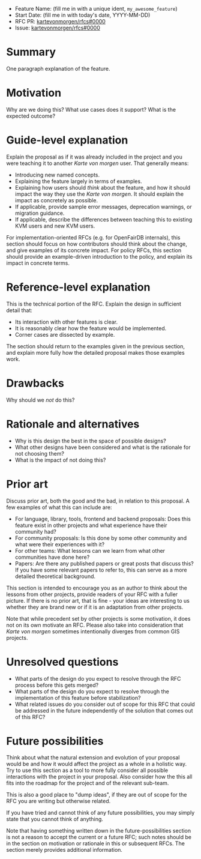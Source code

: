 - Feature Name: (fill me in with a unique ident, `my_awesome_feature`)
- Start Date: (fill me in with today's date, YYYY-MM-DD)
- RFC PR: [kartevonmorgen/rfcs#0000](https://github.com/kartevonmorgen/rfcs/pull/0000)
- Issue: [kartevonmorgen/rfcs#0000](https://github.com/kartevonmorgen/rfcs/issues/0000)

# Summary
[summary]: #summary

One paragraph explanation of the feature.

# Motivation
[motivation]: #motivation

Why are we doing this? What use cases does it support? What is the expected outcome?

# Guide-level explanation
[guide-level-explanation]: #guide-level-explanation

Explain the proposal as if it was already included in the project
and you were teaching it to another *Karte von morgen* user. That generally means:

- Introducing new named concepts.
- Explaining the feature largely in terms of examples.
- Explaining how users should *think* about the feature,
  and how it should impact the way they use the *Karte von morgen*.
  It should explain the impact as concretely as possible.
- If applicable, provide sample error messages, deprecation warnings, or migration guidance.
- If applicable, describe the differences between teaching this to existing KVM users and new KVM users.

For implementation-oriented RFCs (e.g. for OpenFairDB internals),
this section should focus on how contributors should think about the change,
and give examples of its concrete impact.
For policy RFCs, this section should provide an example-driven introduction to the policy,
and explain its impact in concrete terms.

# Reference-level explanation
[reference-level-explanation]: #reference-level-explanation

This is the technical portion of the RFC. Explain the design in sufficient detail that:

- Its interaction with other features is clear.
- It is reasonably clear how the feature would be implemented.
- Corner cases are dissected by example.

The section should return to the examples given in the previous section,
and explain more fully how the detailed proposal makes those examples work.

# Drawbacks
[drawbacks]: #drawbacks

Why should we *not* do this?

# Rationale and alternatives
[rationale-and-alternatives]: #rationale-and-alternatives

- Why is this design the best in the space of possible designs?
- What other designs have been considered and what is the rationale for not choosing them?
- What is the impact of not doing this?

# Prior art
[prior-art]: #prior-art

Discuss prior art, both the good and the bad, in relation to this proposal.
A few examples of what this can include are:

- For language, library, tools, frontend and backend proposals:
  Does this feature exist in other projects and what experience have their community had?
- For community proposals: Is this done by some other community and what were their experiences with it?
- For other teams: What lessons can we learn from what other communities have done here?
- Papers: Are there any published papers or great posts that discuss this?
  If you have some relevant papers to refer to, this can serve as a more detailed theoretical background.

This section is intended to encourage you as an author to think about the lessons from other projects,
provide readers of your RFC with a fuller picture.
If there is no prior art, that is fine - your ideas are interesting to us whether they are brand new
or if it is an adaptation from other projects.

Note that while precedent set by other projects is some motivation, it does not on its own motivate an RFC.
Please also take into consideration that *Karte von morgen* sometimes intentionally diverges from common
GIS projects.

# Unresolved questions
[unresolved-questions]: #unresolved-questions

- What parts of the design do you expect to resolve through the RFC process before this gets merged?
- What parts of the design do you expect to resolve through the implementation of this feature before stabilization?
- What related issues do you consider out of scope for this RFC that could be addressed in the future independently of the solution that comes out of this RFC?

# Future possibilities
[future-possibilities]: #future-possibilities

Think about what the natural extension and evolution of your proposal would
be and how it would affect the project as a whole in a holistic
way. Try to use this section as a tool to more fully consider all possible
interactions with the project in your proposal.
Also consider how the this all fits into the roadmap for the project
and of the relevant sub-team.

This is also a good place to "dump ideas", if they are out of scope for the
RFC you are writing but otherwise related.

If you have tried and cannot think of any future possibilities,
you may simply state that you cannot think of anything.

Note that having something written down in the future-possibilities section
is not a reason to accept the current or a future RFC; such notes should be
in the section on motivation or rationale in this or subsequent RFCs.
The section merely provides additional information.
